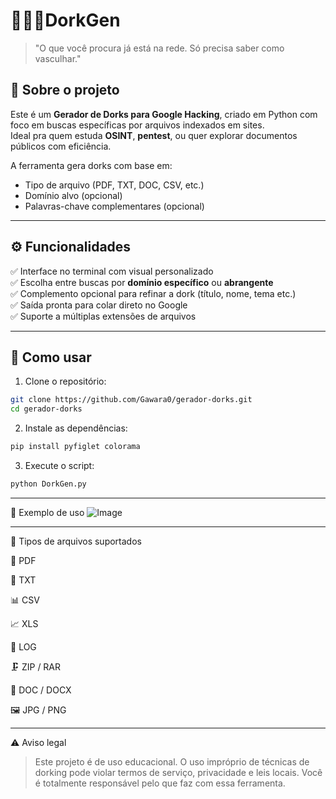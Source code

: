 # **🕵🏻‍♂️DorkGen**

> "O que você procura já está na rede. Só precisa saber como vasculhar."

## 🔎 Sobre o projeto

Este é um **Gerador de Dorks para Google Hacking**, criado em Python com foco em buscas específicas por arquivos indexados em sites.  
Ideal pra quem estuda **OSINT**, **pentest**, ou quer explorar documentos públicos com eficiência.

A ferramenta gera dorks com base em:
- Tipo de arquivo (PDF, TXT, DOC, CSV, etc.)
- Domínio alvo (opcional)
- Palavras-chave complementares (opcional)

---

## ⚙️ Funcionalidades

✅ Interface no terminal com visual personalizado  
✅ Escolha entre buscas por **domínio específico** ou **abrangente**  
✅ Complemento opcional para refinar a dork (título, nome, tema etc.)  
✅ Saída pronta para colar direto no Google  
✅ Suporte a múltiplas extensões de arquivos

---

## 🚀 Como usar

1. Clone o repositório:
```bash
git clone https://github.com/Gawara0/gerador-dorks.git
cd gerador-dorks 
```
2. Instale as dependências:
```bash
pip install pyfiglet colorama
```
3. Execute o script:
```bash
python DorkGen.py
```

---

🧪 Exemplo de uso
![Image](https://github.com/user-attachments/assets/3e6dc8f7-3261-444c-8cbf-e9ded6bfb7cf)

---

📁 Tipos de arquivos suportados

📄 PDF

📃 TXT

📊 CSV

📈 XLS

📜 LOG

🗜️ ZIP / RAR

📝 DOC / DOCX

🖼️ JPG / PNG



---

⚠️ Aviso legal

> Este projeto é de uso educacional.
O uso impróprio de técnicas de dorking pode violar termos de serviço, privacidade e leis locais.
Você é totalmente responsável pelo que faz com essa ferramenta.
